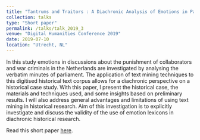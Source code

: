 ```yaml
---
title: "Tantrums and Traitors : A Diachronic Analysis of Emotions in Parliamentary Debates on War Criminals and Collaborators"
collection: talks
type: "Short paper"
permalink: /talks/talk_2019_3
venue: "Digital Humanities Conference 2019"
date: 2019-07-10
location: "Utrecht, NL"
---
```

In this study emotions in discussions about the punishment of collaborators and war criminals in the Netherlands are investigated by analysing the verbatim minutes of parliament. The application of text mining techniques to this digitised historical text corpus allows for a diachronic perspective on a historical case study. With this paper, I present the historical case, the materials and techniques used, and some insights based on preliminary results. I will also address general advantages and limitations of using text mining in historical research. Aim of this investigation is to explicitly investigate and discuss the validity of the use of emotion lexicons in diachronic historical research.

Read this short paper <a href="hhttps://dev.clariah.nl/files/dh2019/boa/0237.html" target="_blank">here</a>.
